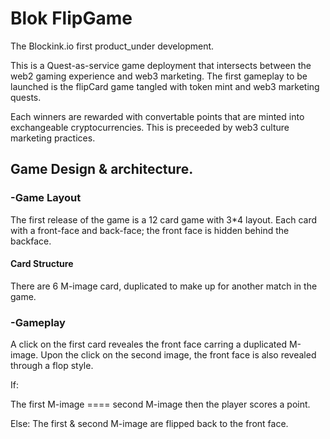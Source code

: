 # Blok FlipGame

The Blockink.io first product_under development.

This is a Quest-as-service game deployment that intersects between the web2 gaming experience and web3 marketing.
The first gameplay to be launched is the flipCard game tangled with token mint and web3 marketing quests.

Each winners are rewarded with convertable points that are minted into exchangeable cryptocurrencies. This is preceeded by web3 culture marketing practices.

## Game Design & architecture.

### -Game Layout

The first release of the game is a 12 card game with 3*4 layout.
Each card with a front-face and back-face; the front face is hidden behind the backface.

#### Card Structure

There are 6 M-image card, duplicated to make up for another match in the game. 


### -Gameplay
A click on the first card reveales the front face carring a duplicated M-image. Upon the click on the second image, the front face is also revealed through a flop style.

If:

The first M-image ==== second M-image then the player scores a point.

Else: The first &  second M-image are flipped back to the front face.



